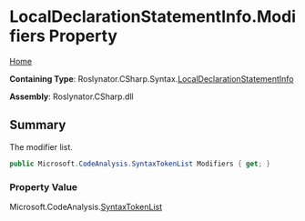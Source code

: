 # LocalDeclarationStatementInfo\.Modifiers Property

[Home](../../../../../README.md)

**Containing Type**: Roslynator\.CSharp\.Syntax\.[LocalDeclarationStatementInfo](../README.md)

**Assembly**: Roslynator\.CSharp\.dll

## Summary

The modifier list\.

```csharp
public Microsoft.CodeAnalysis.SyntaxTokenList Modifiers { get; }
```

### Property Value

Microsoft\.CodeAnalysis\.[SyntaxTokenList](https://docs.microsoft.com/en-us/dotnet/api/microsoft.codeanalysis.syntaxtokenlist)

